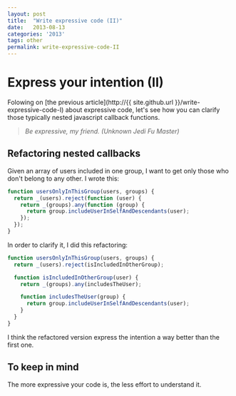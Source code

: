 ```yaml
---
layout: post
title:  "Write expressive code (II)"
date:   2013-08-13
categories: '2013' 
tags: other 
permalink: write-expressive-code-II
---
```

# Express your intention (II)

Folowing on [the previous article](http://{{ site.github.url }}/write-expressive-code-I) about expressive code, let's see how you can clarify those typically nested javascript callback functions.

> *Be expressive, my friend.*
> *(Unknown Jedi Fu Master)*

## Refactoring nested callbacks

Given an array of users included in one group, I want to get only those who don't belong to any other. I wrote this:

```javascript
function usersOnlyInThisGroup(users, groups) {
  return _(users).reject(function (user) {
    return _(groups).any(function (group) {
      return group.includeUserInSelfAndDescendants(user);
    });
  });
}
```

In order to clarify it, I did this refactoring:

```javascript
function usersOnlyInThisGroup(users, groups) {
  return _(users).reject(isIncludedInOtherGroup);

  function isIncludedInOtherGroup(user) {
    return _(groups).any(includesTheUser);

    function includesTheUser(group) {
      return group.includeUserInSelfAndDescendants(user);
    }
  }
}
```

I think the refactored version express the intention a way better than the first one. 

## To keep in mind
The more expressive your code is, the less effort to understand it.
